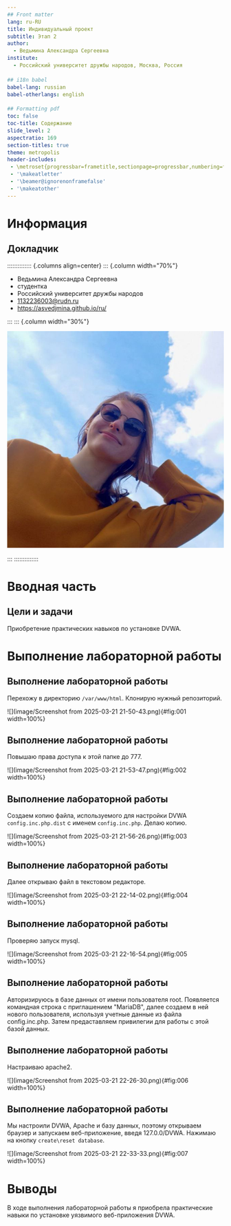 ```yaml
---
## Front matter
lang: ru-RU
title: Индивидуальный проект
subtitle: Этап 2
author:
  - Ведьмина Александра Сергеевна
institute:
  - Российский университет дружбы народов, Москва, Россия

## i18n babel
babel-lang: russian
babel-otherlangs: english

## Formatting pdf
toc: false
toc-title: Содержание
slide_level: 2
aspectratio: 169
section-titles: true
theme: metropolis
header-includes:
 - \metroset{progressbar=frametitle,sectionpage=progressbar,numbering=fraction}
 - '\makeatletter'
 - '\beamer@ignorenonframefalse'
 - '\makeatother'
---
```


# Информация

## Докладчик

:::::::::::::: {.columns align=center}
::: {.column width="70%"}

  * Ведьмина Александра Сергеевна
  * студентка
  * Российский университет дружбы народов
  * [1132236003@rudn.ru](mailto:1132236003@rudn.ru)
  * <https://asvedjmina.github.io/ru/>

:::
::: {.column width="30%"}

![](./image/admin.jpg)

:::
::::::::::::::

# Вводная часть

## Цели и задачи

Приобретение практических навыков по установке DVWA.

# Выполнение лабораторной работы

## Выполнение лабораторной работы

Перехожу в директорию `/var/www/html`. Клонирую нужный репозиторий.

![](image/Screenshot from 2025-03-21 21-50-43.png){#fig:001 width=100%}

## Выполнение лабораторной работы

Повышаю права доступа к этой папке до 777.

![](image/Screenshot from 2025-03-21 21-53-47.png){#fig:002 width=100%}

## Выполнение лабораторной работы

Создаем копию файла, используемого для настройки DVWA `config.inc.php.dist` с именем `config.inc.php`. Делаю копию.

![](image/Screenshot from 2025-03-21 21-56-26.png){#fig:003 width=100%}

## Выполнение лабораторной работы

Далее открываю файл в текстовом редакторе.

![](image/Screenshot from 2025-03-21 22-14-02.png){#fig:004 width=100%}

## Выполнение лабораторной работы

Проверяю запуск mysql.

![](image/Screenshot from 2025-03-21 22-16-54.png){#fig:005 width=100%}

## Выполнение лабораторной работы

Авторизируюсь в базе данных от имени пользователя root. Появляется командная строка с приглашением "MariaDB", далее создаем в ней нового пользователя, используя учетные данные из файла config.inc.php. Затем предаставляем привилегии для работы с этой базой данных.

## Выполнение лабораторной работы

Настраиваю apache2.

![](image/Screenshot from 2025-03-21 22-26-30.png){#fig:006 width=100%}

## Выполнение лабораторной работы

Мы настроили DVWA, Apache и базу данных, поэтому открываем браузер и запускаем веб-приложение, введя 127.0.0/DVWA. Нажимаю на кнопку `create\reset database`.

![](image/Screenshot from 2025-03-21 22-33-33.png){#fig:007 width=100%}

# Выводы

В ходе выполнения лабораторной работы я приобрела практические навыки по установке уязвимого веб-приложения DVWA.

